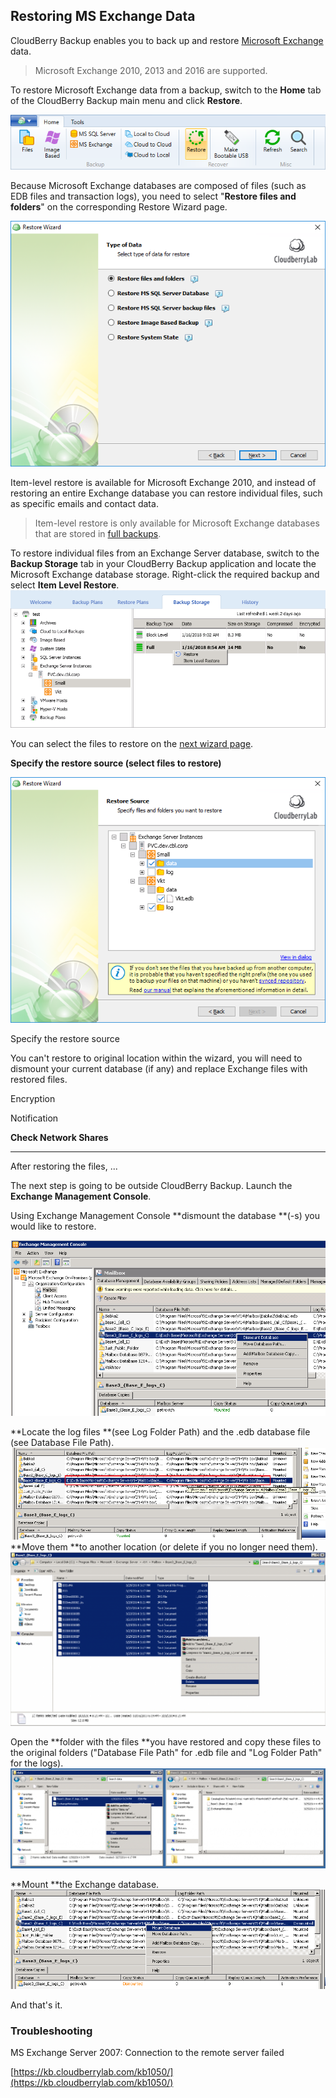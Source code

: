 ## Restoring MS Exchange Data

CloudBerry Backup enables you to back up and restore [Microsoft Exchange](http://office.microsoft.com/en-us/exchange/) data.

> Microsoft Exchange 2010, 2013 and 2016 are supported.

To restore Microsoft Exchange data from a backup, switch to the **Home** tab of the CloudBerry Backup main menu and click **Restore**.

![](/assets/restore-button.png)

Because Microsoft Exchange databases are composed of files \(such as EDB files and transaction logs\), you need to select "**Restore files and folders**" on the corresponding Restore Wizard page.

![](/assets/restore-select-data-type-03-files-folders.png)

Item-level restore is available for Microsoft Exchange 2010, and instead of restoring an entire Exchange database you can restore individual files, such as specific emails and contact data.

> Item-level restore is only available for Microsoft Exchange databases that are stored in [full backups](https://www.cloudberrylab.com/blog/block-level-backup-and-full-backup-explained/).

To restore individual files from an Exchange Server database, switch to the **Backup Storage** tab in your CloudBerry Backup application and locate the Microsoft Exchange database storage. Right-click the required backup and select **Item Level Restore**.![](/assets/restore-exchange-item-level-storage-2.png)

You can select the files to restore on the [next wizard page](/concepts/restoring-ms-exchange-data/select-a-restore-point.md).

**Specify the restore source \(select files to restore\)**

![](/assets/ms-exchange-restore-source.png)

Specify the restore source

You can't restore to original location within the wizard, you will need to dismount your current database \(if any\) and replace Exchange files with restored files.

Encryption

Notification

**Check Network Shares**

---

After restoring the files, ...

The next step is going to be outside CloudBerry Backup. Launch the **Exchange Management Console**.

Using Exchange Management Console **dismount the database **\(-s\) you would like to restore.

![](/assets/restore-exchange-console-dismount.png)

**Locate the log files **\(see Log Folder Path\) and the .edb database file \(see Database File Path\).![](/assets/restore-exchange-console-locate-logs.png)**Move them **to another location \(or delete if you no longer need them\).![](/assets/restore-exchange-console-move-logs.png)

Open the **folder with the files **you have restored and copy these files to the original folders \("Database File Path" for .edb file and "Log Folder Path" for the logs\).![](/assets/restore-exchange-open-folder.png)

**Mount **the Exchange database.![](/assets/restore-exchange-mount.png)

And that's it.

### Troubleshooting

MS Exchange Server 2007: Connection to the remote server failed

[https://kb.cloudberrylab.com/kb1050/](https://kb.cloudberrylab.com/kb1050/)


